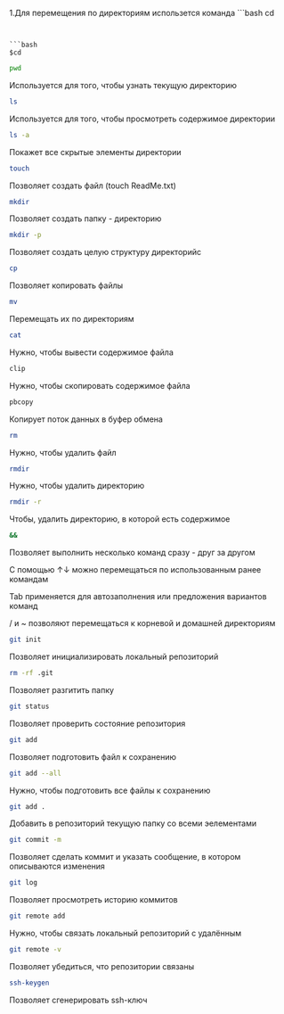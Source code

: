 1.Для перемещения по директориям использется команда ```bash
cd
```


```bash
$cd
```

```bash
pwd
``` 
Используется для того, чтобы узнать текущую директорию


```bash
ls
``` 
Используется для того, чтобы просмотреть содержимое директории


```bash
ls -a
```
Покажет все скрытые элементы директории


```bash
touch
```
Позволяет создать файл (touch ReadMe.txt)


```bash
mkdir
```
Позволяет создать папку - директорию


```bash
mkdir -p
```
Позволяет создать целую структуру директорийc


```bash
cp
```
Позволяет копировать файлы


```bash
mv
```
Перемещать их по директориям


```bash
cat
```
Нужно, чтобы вывести содержимое файла


```bash
clip
```
Нужно, чтобы скопировать содержимое файла


```bash
pbcopy
```
Копирует поток данных в буфер обмена


```bash
rm
```
Нужно, чтобы удалить файл


```bash
rmdir
```
Нужно, чтобы удалить директорию


```bash
rmdir -r
```
Чтобы, удалить директорию, в которой есть содержимое


```bash
&&
```
Позволяет выполнить несколько команд сразу - друг за другом


С помощью ↑↓ можно перемещаться по использованным ранее командам


Tab применяется для автозаполнения или предложения вариантов команд


/ и ~ позволяют перемещаться к корневой и домашней директориям 


```bash
git init
```
Позволяет инициализировать локальный репозиторий


```bash
rm -rf .git
```
Позволяет разгитить папку


```bash
git status
```
Позволяет проверить состояние репозитория


```bash
git add
```
Позволяет подготовить файл к сохранению


```bash
git add --all
```
Нужно, чтобы подготовить все файлы к сохранению


```bash
git add .
```
Добавить в репозиторий текущую папку со всеми эелементами


```bash
git commit -m
```
Позволяет сделать коммит и указать сообщение, в котором описываются изменения


```bash
git log
```
Позволяет просмотреть историю коммитов


```bash
git remote add
```
Нужно, чтобы связать локальный репозиторий с удалённым


```bash
git remote -v
```
Позволяет убедиться, что репозитории связаны


```bash
ssh-keygen
```
Позволяет сгенерировать ssh-ключ




